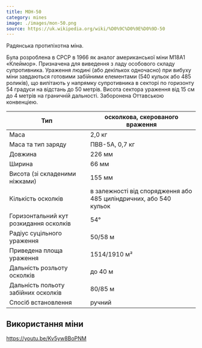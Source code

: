 ```yaml
---
title: МОН-50
category: mines
image: ./images/mon-50.png
source: https://uk.wikipedia.org/wiki/%D0%9C%D0%9E%D0%9D-50
---
```


Радянська протипіхотна міна.

Була розроблена в СРСР в 1966 як аналог американської міни M18А1 «Клеймор». Призначена для виведення з ладу особового складу супротивника. Ураження людині (або декількох одночасно) при вибуху міни завдаються готовими забійними елементами (540 кульок або 485 роликів), що вилітають у напрямку супротивника в секторі по горизонту 54 градуси на відстань до 50 метрів. Висота сектора ураження від 15 см до 4 метрів на граничній дальності. Заборонена Оттавською конвенціею.

| Тип                                    | осколкова, скерованого враження                                   |
| -------------------------------------- | ----------------------------------------------------------------- |
| Маса                                   | 2,0 кг                                                            |
| Маса та тип заряду                     | ПВВ-5А, 0,7 кг                                                    |
| Довжина                                | 226 мм                                                            |
| Ширина                                 | 66 мм                                                             |
| Висота (зі складеними ніжками)         | 155 мм                                                            |
| Кількість осколків                     | в залежності від спорядження або 485 циліндричних, або 540 кульок |
| Горизонтальний кут розкидання осколків | 54°                                                               |
| Радіус суцільного ураження             | 50/58 м                                                           |
| Приведена площа ураження               | 1514/1910 м²                                                      |
| Дальність розльоту осколків            | до 40 м                                                           |
| Дальність польоту забійних осколків    | 80/85 м                                                           |
| Спосіб встановлення                    | ручний                                                            |

## Використання міни

https://youtu.be/Kv5yw8BoPNM
